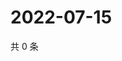 # 2022-07-15

共 0 条

<!-- BEGIN WEIBO -->
<!-- 最后更新时间 Fri Jul 15 2022 16:21:26 GMT+0800 (China Standard Time) -->

<!-- END WEIBO -->
